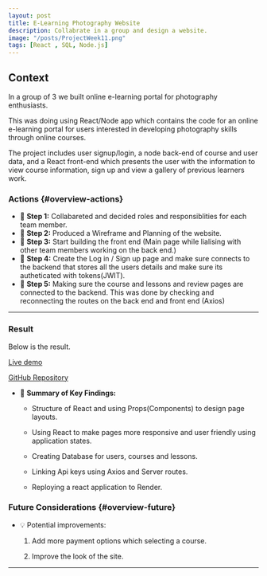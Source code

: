 ```yaml
---
layout: post
title: E-Learning Photography Website
description: Collabrate in a group and design a website.
image: "/posts/ProjectWeek11.png"
tags: [React , SQL, Node.js]
---
```


## Context

In a group of 3 we built online e-learning portal for photography enthusiasts. 

This  was doing using React/Node app which contains the code for an online e-learning portal for users interested in developing photography skills through online courses.

The project includes user signup/login, a node back-end of course and user data, and a React front-end which presents the user with the information to view course information, sign up and view a gallery of previous learners work.


### Actions  {#overview-actions}
- 🔹 **Step 1:** Collabareted and decided roles and responsiblities for each team member.
- 🔹 **Step 2:** Produced a Wireframe and Planning of the website. 
- 🔹 **Step 3:** Start building the front end (Main page while lialising with other team members working on the back end.) 
- 🔹 **Step 4:** Create the Log in / Sign up page and make sure connects to the backend that stores all the users details and make sure its autheticated with tokens(JWIT).
- 🔹 **Step 5:** Making sure the course and lessons and review pages are connected to the backend. This was done by checking and reconnecting the routes on the back end and front end (Axios)   

---

### Result

Below is the result.

[Live demo](https://lens-ed-fullstack.onrender.com/)

[GitHub Repository](https://github.com/DarrenSmith10/Lens-Ed-E-Learning-Photography)

- 📝 **Summary of Key Findings:**  
  - Structure of React and using Props(Components) to design page layouts.

  -   Using React to make pages more responsive and user friendly using application states.

  - Creating Database for users, courses and lessons.

  - Linking Api keys using Axios and Server routes.

  - Reploying a react application to Render. 


### Future Considerations  {#overview-future}
- 💡 Potential improvements:
  1. Add more payment options which selecting a course.

  2. Improve the look of the site.

---